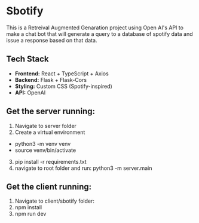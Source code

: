 # Sbotify
This is a Retreival Augmented Genaration project using Open AI's API to make a chat bot that will generate a query to a database of spotify data and issue a response based on that data.

## Tech Stack

- **Frontend:** React + TypeScript + Axios
- **Backend:** Flask + Flask-Cors
- **Styling:** Custom CSS (Spotify-inspired)
- **API:** OpenAI

## Get the server running:
1. Navigate to server folder
2. Create a virtual environment
- python3 -m venv venv
- source venv/bin/activate
3. pip install -r requirements.txt
4. navigate to root folder and run: python3 -m server.main

## Get the client running:
1. Navigate to client/sbotify folder:
2. npm install
3. npm run dev